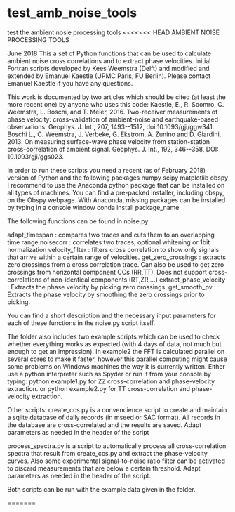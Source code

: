 # test_amb_noise_tools
test the ambient nosie processing tools
<<<<<<< HEAD
AMBIENT NOISE PROCESSING TOOLS

June 2018
This a set of Python functions that can be used to calculate ambient noise cross correlations and to extract phase velocities. Initial Fortran scripts developed by Kees Weemstra (Delft) and modified and extended by Emanuel Kaestle (UPMC Paris, FU Berlin).
Please contact Emanuel Kaestle if you have any questions.

This work is documented by two articles which should be cited (at least the more recent one) by anyone who uses this code:
Kaestle, E., R. Soomro, C. Weemstra, L. Boschi, and T. Meier, 2016. Two-receiver measurements of phase velocity: cross-validation of ambient-noise and earthquake-based observations. Geophys. J. Int., 207, 1493--1512, doi:10.1093/gji/ggw341. 
Boschi L., C. Weemstra, J. Verbeke, G. Ekstrom, A. Zunino and D. Giardini, 2013. On measuring surface-wave phase velocity from station-station cross-correlation of ambient signal. Geophys. J. Int., 192, 346--358, DOI: 10.1093/gji/ggs023. 

In order to run these scripts you need a recent (as of February 2018) version of Python and the following packages
numpy
scipy
matplotlib
obspy
I recommend to use the Anaconda python package that can be installed on all types of machines.
You can find a pre-packed installer, including obspy, on the Obspy webpage. With Anaconda, missing
packages can be installed by typing in a console window
conda install package_name

The following functions can be found in noise.py

adapt_timespan : compares two traces and cuts them to an overlapping time range
noisecorr : correlates two traces, optional whitening or 1bit normalization
velocity_filter : filters cross correlation to show only signals that arrive within a certain
range of velocities.
get_zero_crossings : extracts zero crossings from a cross correlation trace. Can also be used
to get zero crossings from horizontal component CCs (RR,TT). Does not support cross-correlations
of non-identical components (RT,ZR,...)
extract_phase_velocity : Extracts the phase velocity by picking zero crossings.
get_smooth_pv : Extracts the phase velocity by smoothing the zero crossings prior to picking.

You can find a short description and the necessary input parameters for each of these functions in the noise.py script itself.

The folder also includes two example scripts which can be used to check whether everything works as expected (with 4 days of data, not much but enough to get an impression).
In example2 the FFT is calculated parallel on several cores to make it faster, however this parallel computing might cause some problems on Windows machines the way it is currently written.
Either use a python interpreter such as Spyder or run it from your console by typing:
python example1.py
for ZZ cross-correlation and phase-velocity extraction.
or
python example2.py
for TT cross-correlation and phase-velocity extraction.

Other scripts:
create_ccs.py is a convencience script to create and maintain a sqlite database of daily records (in mseed or SAC format). All records in the database are cross-correlated and the results are saved. Adapt parameters as needed in the header of the script

process_spectra.py is a script to automatically process all cross-correlation spectra that result from create_ccs.py and extract the phase-velocity curves. Also some experimental signal-to-noise ratio filter can be activated to discard measurements that are below a certain threshold. Adapt parameters as needed in the header of the script.

Both scripts can be run with the example data given in the folder.




=======
